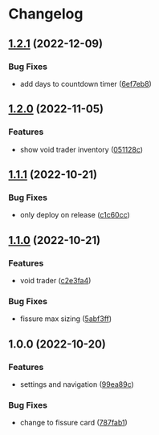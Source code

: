 # Changelog

## [1.2.1](https://github.com/cory-evans/custom-warframe-hub/compare/v1.2.0...v1.2.1) (2022-12-09)


### Bug Fixes

* add days to countdown timer ([6ef7eb8](https://github.com/cory-evans/custom-warframe-hub/commit/6ef7eb8ad07729ca63b2ed4568c1fb966baf2b03))

## [1.2.0](https://github.com/cory-evans/custom-warframe-hub/compare/v1.1.1...v1.2.0) (2022-11-05)


### Features

* show void trader inventory ([051128c](https://github.com/cory-evans/custom-warframe-hub/commit/051128c9c543e16cc596c3a0e8ab22fb4f46676c))

## [1.1.1](https://github.com/cory-evans/custom-warframe-hub/compare/v1.1.0...v1.1.1) (2022-10-21)


### Bug Fixes

* only deploy on release ([c1c60cc](https://github.com/cory-evans/custom-warframe-hub/commit/c1c60ccd64ff85c4b85ec4db6214a64ccb8ab26e))

## [1.1.0](https://github.com/cory-evans/custom-warframe-hub/compare/v1.0.0...v1.1.0) (2022-10-21)


### Features

* void trader ([c2e3fa4](https://github.com/cory-evans/custom-warframe-hub/commit/c2e3fa461e7429215cbbbf170f42d5b96baae1d5))


### Bug Fixes

* fissure max sizing ([5abf3ff](https://github.com/cory-evans/custom-warframe-hub/commit/5abf3ffb5415017eb2c5bf4179367b849b83b4af))

## 1.0.0 (2022-10-20)


### Features

* settings and navigation ([99ea89c](https://github.com/cory-evans/custom-warframe-hub/commit/99ea89c96ec185ab8f6c157decc59977e78c141f))


### Bug Fixes

* change to fissure card ([787fab1](https://github.com/cory-evans/custom-warframe-hub/commit/787fab1f1b9e9a36523e8d3934564be884f9c608))
